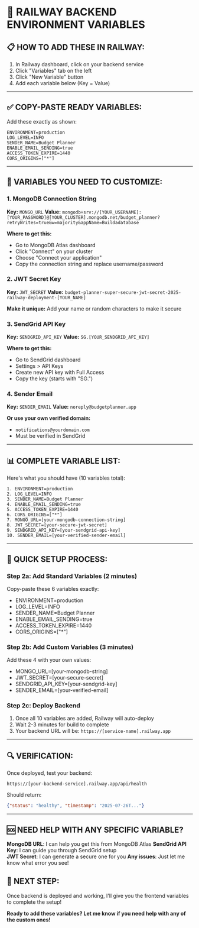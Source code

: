 🔐 RAILWAY BACKEND ENVIRONMENT VARIABLES
=====================================

## 📋 HOW TO ADD THESE IN RAILWAY:

1. In Railway dashboard, click on your backend service
2. Click "Variables" tab on the left
3. Click "New Variable" button
4. Add each variable below (Key = Value)

---

## ✅ COPY-PASTE READY VARIABLES:

Add these exactly as shown:

```
ENVIRONMENT=production
LOG_LEVEL=INFO
SENDER_NAME=Budget Planner
ENABLE_EMAIL_SENDING=true
ACCESS_TOKEN_EXPIRE=1440
CORS_ORIGINS=["*"]
```

---

## 🔑 VARIABLES YOU NEED TO CUSTOMIZE:

### 1. MongoDB Connection String
**Key:** `MONGO_URL`
**Value:** `mongodb+srv://[YOUR_USERNAME]:[YOUR_PASSWORD]@[YOUR_CLUSTER].mongodb.net/budget_planner?retryWrites=true&w=majority&appName=Buildadatabase`

**Where to get this:**
- Go to MongoDB Atlas dashboard
- Click "Connect" on your cluster
- Choose "Connect your application"
- Copy the connection string and replace username/password

### 2. JWT Secret Key
**Key:** `JWT_SECRET`
**Value:** `budget-planner-super-secure-jwt-secret-2025-railway-deployment-[YOUR_NAME]`

**Make it unique:** Add your name or random characters to make it secure

### 3. SendGrid API Key
**Key:** `SENDGRID_API_KEY`
**Value:** `SG.[YOUR_SENDGRID_API_KEY]`

**Where to get this:**
- Go to SendGrid dashboard
- Settings > API Keys
- Create new API key with Full Access
- Copy the key (starts with "SG.")

### 4. Sender Email
**Key:** `SENDER_EMAIL`
**Value:** `noreply@budgetplanner.app`

**Or use your own verified domain:**
- `notifications@yourdomain.com`
- Must be verified in SendGrid

---

## 📊 COMPLETE VARIABLE LIST:

Here's what you should have (10 variables total):

```
1. ENVIRONMENT=production
2. LOG_LEVEL=INFO
3. SENDER_NAME=Budget Planner
4. ENABLE_EMAIL_SENDING=true
5. ACCESS_TOKEN_EXPIRE=1440
6. CORS_ORIGINS=["*"]
7. MONGO_URL=[your-mongodb-connection-string]
8. JWT_SECRET=[your-secure-jwt-secret]
9. SENDGRID_API_KEY=[your-sendgrid-api-key]
10. SENDER_EMAIL=[your-verified-sender-email]
```

---

## 🚀 QUICK SETUP PROCESS:

### Step 2a: Add Standard Variables (2 minutes)
Copy-paste these 6 variables exactly:
- ENVIRONMENT=production
- LOG_LEVEL=INFO  
- SENDER_NAME=Budget Planner
- ENABLE_EMAIL_SENDING=true
- ACCESS_TOKEN_EXPIRE=1440
- CORS_ORIGINS=["*"]

### Step 2b: Add Custom Variables (3 minutes)
Add these 4 with your own values:
- MONGO_URL=[your-mongodb-string]
- JWT_SECRET=[your-secure-secret]
- SENDGRID_API_KEY=[your-sendgrid-key]
- SENDER_EMAIL=[your-verified-email]

### Step 2c: Deploy Backend
1. Once all 10 variables are added, Railway will auto-deploy
2. Wait 2-3 minutes for build to complete
3. Your backend URL will be: `https://[service-name].railway.app`

---

## 🔍 VERIFICATION:

Once deployed, test your backend:
```
https://[your-backend-service].railway.app/api/health
```

Should return:
```json
{"status": "healthy", "timestamp": "2025-07-26T..."}
```

---

## 🆘 NEED HELP WITH ANY SPECIFIC VARIABLE?

**MongoDB URL**: I can help you get this from MongoDB Atlas
**SendGrid API Key**: I can guide you through SendGrid setup  
**JWT Secret**: I can generate a secure one for you
**Any issues**: Just let me know what error you see!

## 🎯 NEXT STEP:
Once backend is deployed and working, I'll give you the frontend variables to complete the setup!

**Ready to add these variables? Let me know if you need help with any of the custom ones!**